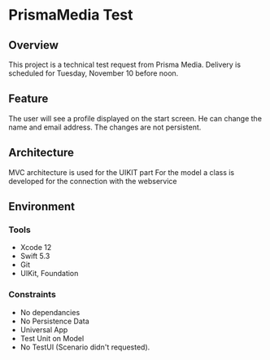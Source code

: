 #  PrismaMedia Test

## Overview

This project is a technical test request from Prisma Media.
Delivery is scheduled for Tuesday, November 10 before noon.

## Feature

The user will see a profile displayed on the start screen.
He can change the name and email address.
The changes are not persistent.

## Architecture

MVC architecture is used for the UIKIT part
For the model a class is developed for the connection with the webservice

## Environment

### Tools

- Xcode 12
- Swift 5.3
- Git
- UIKit, Foundation

### Constraints

- No dependancies
- No Persistence Data
- Universal App
- Test Unit on Model
- No TestUI (Scenario didn't requested).
